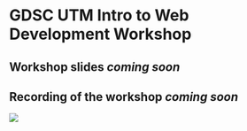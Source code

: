 # GDSC UTM Intro to Web Development Workshop

## Workshop slides *coming soon*

## Recording of the workshop *coming soon*

![](https://nomadicsoftware.com/wp-content/uploads/web-dev-usa.gif)
